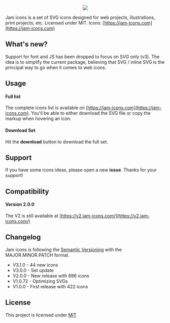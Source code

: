 <p align="center">
  <img src="https://jam-icons.com/logo.svg">
</p>

Jam icons is a set of SVG icons designed for web projects, illustrations, print projects, etc. Licensed under MIT.
Icons: [https://jam-icons.com](https://jam-icons.com)

## What's new?

Support for font and JS has been dropped to focus on SVG only (v3). The idea is to simplify the current package, believing that SVG / inline SVG is the principal way to go when it comes to web icons.

## Usage

#### Full list

The complete icons list is available on [https://jam-icons.com](https://jam-icons.com).
You'll be able to either download the SVG file or copy the markup when hovering an icon.

#### Download Set

Hit the **download** button to download the full set.

## Support

If you have some icons ideas, please open a new **issue**. Thanks for your support!

## Compatibility

#### Version 2.0.0

The V2 is still available at [https://v2.jam-icons.com/](https://v2.jam-icons.com/)

## Changelog

Jam icons is following the [Semantic Versioning](http://semver.org/) with the MAJOR.MINOR.PATCH format.

- V3.1.0 - 44 new icons
- V3.0.0 - Set update
- V2.0.0 - New release with 896 icons
- V1.0.72 - Optimizing SVGs
- V1.0.0 - First release with 422 icons

## License

This project is licensed under [MIT](https://opensource.org/licenses/MIT)
